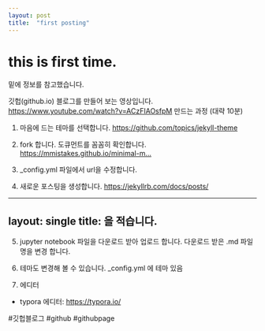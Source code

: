 ```yaml
---
layout: post
title:  "first posting"
---
```


# this is first time. 

밑에 정보를 참고했습니다. 

깃헙(github.io) 블로그를 만들어 보는 영상입니다.
https://www.youtube.com/watch?v=ACzFIAOsfpM
만드는 과정 (대략 10분)
1. 마음에 드는 테마를 선택합니다.
https://github.com/topics/jekyll-theme​

2. fork 합니다.
도큐먼트를 꼼꼼히 확인합니다.
https://mmistakes.github.io/minimal-m...​

3. _config.yml 파일에서 url을 수정합니다.

4. 새로운 포스팅을 생성합니다.
https://jekyllrb.com/docs/posts/​
----
layout: single
title: 을 적습니다.
----

5. jupyter notebook 파일을 다운로드 받아 업로드 합니다.
다운로드 받은 .md 파일 명을 변경 합니다.

6. 테마도 변경해 볼 수 있습니다.
_config.yml 에 테마 있음

7. 에디터
- typora 에디터: https://typora.io/​

#깃헙블로그​ #github​ #githubpage
